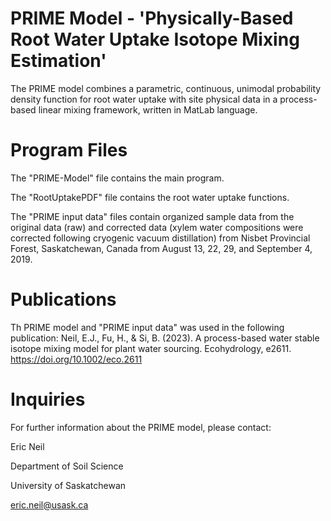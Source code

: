 # PRIME Model - 'Physically-Based Root Water Uptake Isotope Mixing Estimation'
The PRIME model combines a parametric, continuous, unimodal probability density function for root water 
uptake with site physical data in a process-based linear mixing framework, written in MatLab language.

# Program Files
The "PRIME-Model" file contains the main program.

The "RootUptakePDF" file contains the root water uptake functions.

The "PRIME input data" files contain organized sample data from the original data (raw) and 
corrected data (xylem water compositions were corrected following cryogenic vacuum distillation)
from Nisbet Provincial Forest, Saskatchewan, Canada from August 13, 22, 29, and September 4, 2019.

# Publications
Th PRIME model and "PRIME input data" was used in the following publication:
Neil, E.J., Fu, H., & Si, B. (2023). A process-based water stable isotope mixing model for plant water sourcing. Ecohydrology, e2611. https://doi.org/10.1002/eco.2611

# Inquiries
For further information about the PRIME model, please contact:

Eric Neil

Department of Soil Science

University of Saskatchewan

eric.neil@usask.ca
